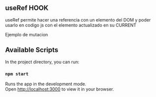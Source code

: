 ## useRef HOOK

useRef permite hacer una referencia con un elemento del DOM y poder usarlo en codigo js con el elemento actualizado en su CURRENT

Ejemplo de mutacion





## Available Scripts

In the project directory, you can run:

### `npm start`

Runs the app in the development mode.\
Open [http://localhost:3000](http://localhost:3000) to view it in your browser.
